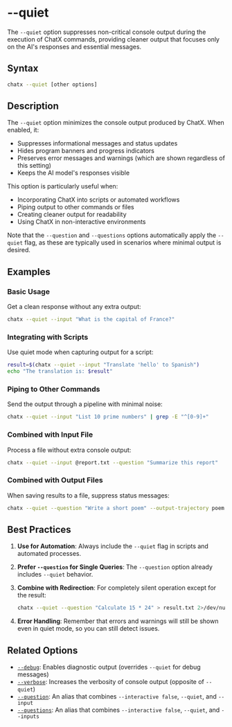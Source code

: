 # --quiet

The `--quiet` option suppresses non-critical console output during the execution of ChatX commands, providing cleaner output that focuses only on the AI's responses and essential messages.

## Syntax

```bash
chatx --quiet [other options]
```

## Description

The `--quiet` option minimizes the console output produced by ChatX. When enabled, it:

- Suppresses informational messages and status updates
- Hides program banners and progress indicators
- Preserves error messages and warnings (which are shown regardless of this setting)
- Keeps the AI model's responses visible

This option is particularly useful when:
- Incorporating ChatX into scripts or automated workflows
- Piping output to other commands or files
- Creating cleaner output for readability
- Using ChatX in non-interactive environments

Note that the `--question` and `--questions` options automatically apply the `--quiet` flag, as these are typically used in scenarios where minimal output is desired.

## Examples

### Basic Usage

Get a clean response without any extra output:

```bash
chatx --quiet --input "What is the capital of France?"
```

### Integrating with Scripts

Use quiet mode when capturing output for a script:

```bash
result=$(chatx --quiet --input "Translate 'hello' to Spanish")
echo "The translation is: $result"
```

### Piping to Other Commands

Send the output through a pipeline with minimal noise:

```bash
chatx --quiet --input "List 10 prime numbers" | grep -E "^[0-9]+"
```

### Combined with Input File

Process a file without extra console output:

```bash
chatx --quiet --input @report.txt --question "Summarize this report"
```

### Combined with Output Files

When saving results to a file, suppress status messages:

```bash
chatx --quiet --question "Write a short poem" --output-trajectory poem.md
```

## Best Practices

1. **Use for Automation**: Always include the `--quiet` flag in scripts and automated processes.

2. **Prefer `--question` for Single Queries**: The `--question` option already includes `--quiet` behavior.

3. **Combine with Redirection**: For completely silent operation except for the result:
   ```bash
   chatx --quiet --question "Calculate 15 * 24" > result.txt 2>/dev/null
   ```

4. **Error Handling**: Remember that errors and warnings will still be shown even in quiet mode, so you can still detect issues.

## Related Options

- [`--debug`](debug.md): Enables diagnostic output (overrides `--quiet` for debug messages)
- [`--verbose`](verbose.md): Increases the verbosity of console output (opposite of `--quiet`)
- [`--question`](question.md): An alias that combines `--interactive false`, `--quiet`, and `--input`
- [`--questions`](questions.md): An alias that combines `--interactive false`, `--quiet`, and `--inputs`